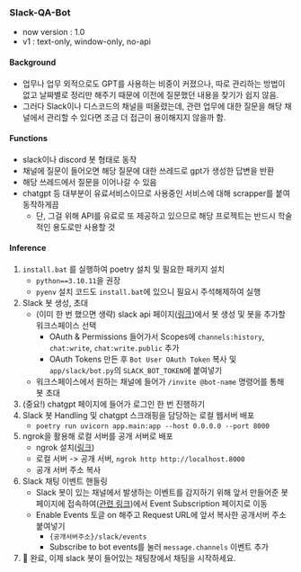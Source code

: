 ### Slack-QA-Bot
- now version : 1.0
- v1 : text-only, window-only, no-api

#### Background
- 업무나 업무 외적으로도 GPT를 사용하는 비중이 커졌으나, 따로 관리하는 방법이 없고 날짜별로 정리만 해주기 때문에 이전에 질문했던 내용을 찾기가 쉽지 않음.
- 그러다 Slack이나 디스코드의 채널을 떠올렸는데, 관련 업무에 대한 질문을 해당 채널에서 관리할 수 있다면 조금 더 접근이 용이해지지 않을까 함.

#### Functions
- slack이나 discord 봇 형태로 동작
- 채널에 질문이 들어오면 해당 질문에 대한 쓰레드로 gpt가 생성한 답변을 반환
- 해당 쓰레드에서 질문을 이어나갈 수 있음
- chatgpt 등 대부분이 유료서비스이므로 사용중인 서비스에 대해 scrapper를 붙여 동작하게끔
  - 단, 그걸 위해 API를 유료로 또 제공하고 있으므로 해당 프로젝트는 반드시 학술적인 용도로만 사용할 것

#### Inference
1. `install.bat` 를 실행하여 poetry 설치 및 필요한 패키지 설치
    - `python==3.10.11`을 권장
    - `pyenv` 설치 코드도 `install.bat`에 있으니 필요시 주석해제하여 실행
2. Slack 봇 생성, 초대
    - (이미 한 번 했으면 생략) slack api 페이지([링크](https://api.slack.com/apps))에서 봇 생성 및 봇을 추가할 워크스페이스 선택
      - OAuth & Permissions 들어가서 Scopes에 `channels:history`, `chat:write`, `chat:write.public` 추가
      - OAuth Tokens 만든 후 `Bot User OAuth Token` 복사 및 `app/slack/bot.py`의 `SLACK_BOT_TOKEN`에 붙여넣기
    - 워크스페이스에서 원하는 채널에 들어가 `/invite @bot-name` 명령어를 통해 봇 초대
3. (중요!) chatgpt 페이지에 들어가 로그인 한 번 진행하기
4. Slack 봇 Handling 및 chatgpt 스크래핑을 담당하는 로컬 웹서버 배포
    - `poetry run uvicorn app.main:app --host 0.0.0.0 --port 8000`
5. ngrok을 활용해 로컬 서버를 공개 서버로 배포
    - ngrok 설치([링크](https://download.ngrok.com/windows))
    - 로컬 서버 -> 공개 서버, `ngrok http http://localhost.8000`
    - 공개 서버 주소 복사
6. Slack 채팅 이벤트 핸들링
    - Slack 봇이 있는 채널에서 발생하는 이벤트를 감지하기 위해 앞서 만들어준 봇 페이지에 접속하여([관련 링크](https://api.slack.com/apps))에서 Event Subscription 페이지로 이동
    - Enable Events 토글 on 해주고 Request URL에 앞서 복사한 공개서버 주소 붙여넣기
      - `{공개서버주소}/slack/events`
      - Subscribe to bot events를 눌러 `message.channels` 이벤트 추가
7. 🚀 완료, 이제 slack 봇이 들어있는 채팅창에서 채팅을 시작하세요.


